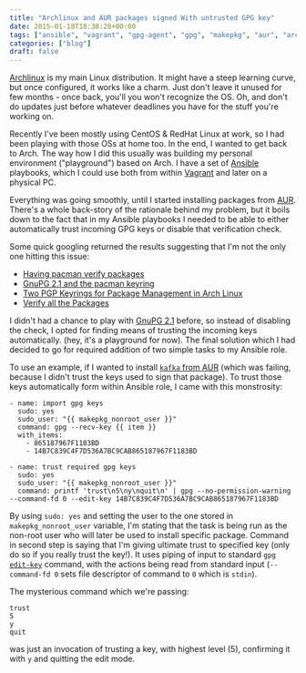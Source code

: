 ```yaml
---
title: "Archlinux and AUR packages signed With untrusted GPG key"
date: 2015-01-18T18:38:28+00:00
tags: ["ansible", "vagrant", "gpg-agent", "gpg", "makepkg", "aur", "archlinux"]
categories: ["blog"]
draft: false
---
```



[Archlinux](https://www.archlinux.org/) is my main Linux distribution. It might have a steep learning curve, but once configured, it works like a charm. Just don't leave it unused for few months - once back, you'll you won't recognize the OS. Oh, and don't do updates just before whatever deadlines you have for the stuff you're working on.

Recently I've been mostly using CentOS & RedHat Linux at work, so I had been playing with those OSs at home too. In the end, I wanted to get back to Arch. The way how I did this usually was building my personal environment ("playground") based on Arch. I have a set of [Ansible](http://www.ansible.com/home) playbooks, which I could use both from within [Vagrant](https://www.vagrantup.com/) and later on a physical PC.

Everything was going smoothly, until I started installing packages from [AUR](https://wiki.archlinux.org/index.php/Arch_User_Repository). There's a whole back-story of the rationale behind my problem, but it boils down to the fact that in my Ansible playbooks I needed to be able to either automatically trust incoming GPG keys or disable that verification check.

Some quick googling returned the results suggesting that I'm not the only one hitting this issue:

- [Having pacman verify packages](https://www.archlinux.org/news/having-pacman-verify-packages/)
- [GnuPG 2.1 and the pacman keyring](https://www.archlinux.org/news/gnupg-21-and-the-pacman-keyring/)
- [Two PGP Keyrings for Package Management in Arch Linux](http://allanmcrae.com/2015/01/two-pgp-keyrings-for-package-management-in-arch-linux/)
- [Verify all the Packages](https://pierre-schmitz.com/verify-all-the-packages/)

I didn't had a chance to play with [GnuPG 2.1](https://www.gnupg.org/faq/whats-new-in-2.1.html) before, so instead of disabling the check, I opted for finding means of trusting the incoming keys automatically. (hey, it's a playground for now). The final solution which I had decided to go for required addition of two simple tasks to my Ansible role.

To use an example, if I wanted to install [``kafka`` from AUR](https://aur.archlinux.org/packages/kafka/) (which was failing, because I didn't trust the keys used to sign that package). To trust those keys automatically form within Ansible role, I came with this monstrosity:

```
- name: import gpg keys
  sudo: yes
  sudo_user: "{{ makepkg_nonroot_user }}"
  command: gpg --recv-key {{ item }}
  with_items:
    - 865187967F1183BD
    - 14B7C839C4F7D536A7BC9CAB865187967F1183BD

- name: trust required gpg keys
  sudo: yes
  sudo_user: "{{ makepkg_nonroot_user }}"
  command: printf 'trust\n5\ny\nquit\n' | gpg --no-permission-warning --command-fd 0 --edit-key 14B7C839C4F7D536A7BC9CAB865187967F1183BD
```

By using ``sudo: yes`` and setting the user to the one stored in ``makepkg_nonroot_user`` variable, I'm stating that the task is being run as the non-root user who will later be used to install specific package. Command in second step is saying that I'm giving ultimate trust to specified key (only do so if you really trust the key!). It uses piping of input to standard ``gpg`` [``edit-key``](https://www.gnupg.org/gph/en/manual/r899.html) command, with the actions being read from standard input (``--command-fd 0`` sets file descriptor of command to ``0`` which is ``stdin``).

The mysterious command which we're passing:

```
trust
5
y
quit
```

was just an invocation of trusting a key, with highest level (5), confirming it with ``y`` and quitting the edit mode.
